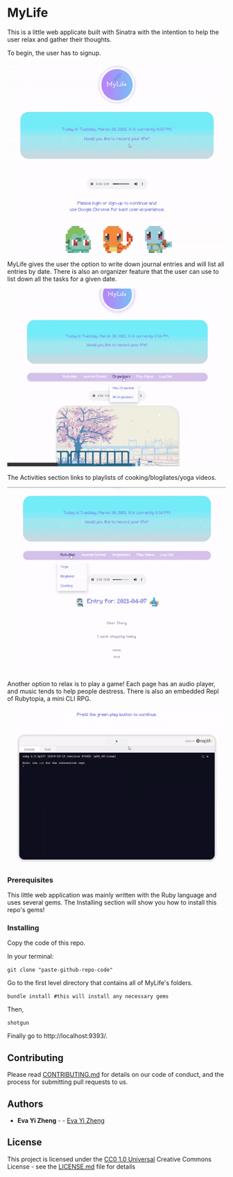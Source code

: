 # MyLife

This is a little web applicate built with Sinatra with the intention to help the user relax and gather their thoughts. 

To begin, the user has to signup.

![Alt text](public/images/sinatra1.gif?raw=true "signup")

MyLife gives the user the option to write down journal entries and will list all entries by date. There is also an organizer feature that the user can use to list down all the tasks for a given date. 

![Alt text](public/images/sinatra2.gif?raw=true "organizers and entries")

The Activities section links to playlists of cooking/blogilates/yoga videos.

![Alt text](public/images/sinatra3.gif?raw=true "activities")


Another option to relax is to play a game! Each page has an audio player, and music tends to help people destress. There is also an embedded Repl of Rubytopia, a mini CLI RPG. 

![Alt text](public/images/sinatra4.gif?raw=true "cli")


### Prerequisites

This little web application was mainly written with the Ruby language and uses several gems. The Installing section will show you how to install this repo's gems! 

### Installing
    
Copy the code of this repo.

In your terminal:

    git clone "paste-github-repo-code"

Go to the first level directory that contains all of MyLife's folders. 

    bundle install #this will install any necessary gems

Then,

    shotgun

Finally go to http://localhost:9393/.

## Contributing

Please read [CONTRIBUTING.md](CONTRIBUTING.md) for details on our code
of conduct, and the process for submitting pull requests to us.


## Authors
 - **Eva Yi Zheng** -  -
    [Eva Yi Zheng](https://github.com/yizheng1709)

## License

This project is licensed under the [CC0 1.0 Universal](LICENSE.md)
Creative Commons License - see the [LICENSE.md](LICENSE.md) file for details
